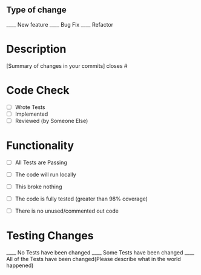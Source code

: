 ## Type of change
____  New feature
____  Bug Fix
____  Refactor

# Description
[Summary of changes in your commits]
closes #

# Code Check
- [ ] Wrote Tests
- [ ] Implemented
- [ ] Reviewed (by Someone Else)

# Functionality
- [ ] All Tests are Passing
- [ ] The code will run locally
- [ ] This broke nothing
- [ ] The code is fully tested (greater than 98% coverage)
- [ ] There is no unused/commented out code


# Testing Changes
____ No Tests have been changed
____ Some Tests have been changed
____ All of the Tests have been changed(Please describe what in the world happened)
